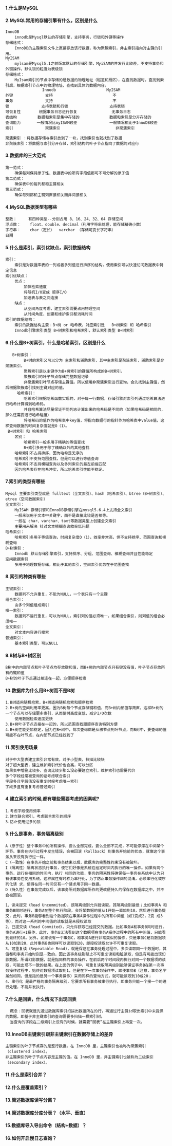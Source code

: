 #### 1.什么是MySQL
#### 2.MySQL常用的存储引擎有什么，区别是什么
    InnoDB
        innodb是Mysql默认的存储引擎，支持事务，行锁和外键等操作
    存储格式：
        InnoDB的主键索引文件上直接存放该行数据，称为聚簇索引，非主索引指向对主键的引用。
    MyISAM
        mylsam是Mysql5.1之前版本默认的存储引擎，MyiSAM的并发行比较差，不支持事务和外键操作，默认锁的粒度为表级锁
    存储格式：    
        MyIsam索引的节点中存储的是数据的物理地址（磁道和扇区），在查找数据时，查找到索引后，根据索引节点中的物理地址，查找到具体的数据内容。
                    Innodb                      MyISAM
    外键              支持                          不
    事务              支持                          不
    锁              支持表锁和行锁                  支持表锁
    可恢复性        根据事务日志进行恢复               无事务日志
    表结构         数据和索引是集中存储的             数据和索引是分开存储的
    查询能力       一般情况比myISAM较差              一般情况相比于InnoDB较差
    索引              聚簇索引                        非聚簇索引
    
    聚簇索引 ：将数据存储与索引放到了一块，找到索引也就找到了数据
    非聚簇索引：将数据与索引分开存储，索引结构的叶子节点指向了数据的对应行
#### 3.数据库的三大范式
    第一范式：
        确保每列保持原子性、数据表中的所有字段值都可不可分解的原子值
    第二范式：
        确保表中的每列都和主键相关
    第三范式：
        确保每列都和主键列直接相关而非间接相关
#### 4.MySQL数据类型有哪些
    整数：     有四种类型--分别占用 8、16、24、32、64 存储空间
    浮点数：    float、double、decimal（利用字符串处理，能存储精确小数） 
    字符串：    char（定长）  varchar （存储可变长字符串）
    日期
#### 5.什么是索引，索引优缺点，索引数据结构
    索引：
        索引是对数据库表的一列或者多列值进行排序的结构，使用索引可以快速访问数据表中特定信息
    索引优缺点：
        优点： 
            加快检索速度
            将随机I/O变成 顺序I/O
            加速表与表之间连接
        缺点：
            从空间角度考虑，建立索引需要占用物理空间
            从时间角度，创建和维护索引都消耗时间
    索引的数据结构：
        索引的数据结构主要：B+树 or 哈希表，对应索引是   B+树索引 和 哈希索引
        Innodb引擎索引类型 B+树索引和哈希索引，默认索引类型 B+树索引  
      
           
#### 6.什么是B+树索引，什么是哈希索引，区别是什么
       B+树索引：
            B+树的索引又可以分为 主索引和辅助索引，其中主索引是聚簇索引，辅助索引是非聚簇索引。
            聚簇索引是以主键作为B+树索引的键值所构成的B+树索引，
            聚簇索引的叶子节点存储完整数据记录
            非聚簇索引叶节点存储主键值。所以使用非聚簇索引进行查询，会先找到主键值，然后根据聚簇索引找到主键对应的值。
         哈希索引：
            哈希索引根据哈希函数实现的，对于每一行数据，存储引擎对索引列通过哈希算法进行哈希计算得到哈希码。
            并且哈希算法尽量保证不同列志计算出来的哈希码是不同的（如果哈希码是相同的，那么还需要进行哈希碰撞）
            将哈希码的值作为哈希表中key值，将指向数据行的指针作为哈希表中value值，这样查询数据的时间复杂度就是O（1）。
     B+树索引 和 哈希索引
        区别：
            哈希索引一般多用于精确的等值查找
            B+索引多用于除了精确以外的其他查找
        哈希索引不支持排序，因为哈希是无序的
        哈希索引不支持范围查找，但是可以进行等值查询
        哈希索引不支持模糊查询以及多列索引的最左前缀匹配
        因为哈希表存在哈希冲突，所以哈希索引性能不稳定。
#### 7.索引的类型有哪些
    Mysql 主要索引类型就是 fulltext（全文索引）、hash（哈希索引）、btree（B+树索引）、etree（空间数据索引）
    全文索引：
        MyISAM 存储引擎和InnoDB存储引擎在mysql5.6.4上支持全文索引
        一般来说用于文本中关键字，而不是直接比较是否相等。
        一般在 char、varchar、taxt等数据类型上创建全文索引
        主要用来解决 针对文本模糊查询效率低问题
    哈希索引：
        哈希索引多用于等值查询，时间复杂度O（1），效率非常高，但不支持排序、范围查询和模糊查询
    B+树索引：
        Innodb 默认存储引擎索引，支持排序、分组、范围查询、模糊查询并且性能稳定
    空间数据索引
        多用于地理数据存储，相比于其他索引，空间索引优势在于范围查找
#### 8.索引的种类有哪些
    主键索引：
        数据列不允许重复，不能为NULL，一个表只有一个主键
    组合索引：
        由多个列值组成索引
    唯一索引：
        数据列不运行重复，可以为NULL，索引列的值必须唯一，如果组合索引，则列值的组合必须唯一
    全文索引：
        对文本内容进行搜索
    普通索引：
        基本索引类型，可以NULL
        
#### 9.B树与B+树区别
    B树中的内部节点和叶子节点均存放键和值，而B+树的内部节点只有键没有值，叶子节点存放所有的键和值
    B+树的叶子节点通过相连在一起，方便顺序检索
#### 10.数据库为什么用B+树而不是B树
    1.B树适用随机检索，B+树适用随机检索和顺序检索
    2.B+树的空间利用率更高，因为B树每个节点存储键和值，而B+树内部值存简直，这样B+树的一个节点可以存储更多索引，从而使树高度变低，减少I/O次数
        使用数据检索速度更快
    3.B+树叶子节点连接在一起的，所以范围查找跟顺序查询特别方便
    4.B+树性能更加稳定，因为在B+树中，每次查询都是从根节点到叶节点，而B树中，要查询的值可能不在叶节点，在内部节点已经找到了
#### 11.索引使用场景
    对于中大型表建立索引非常有效，对于小型表，扫描比较块
    对于超大型表，建立维护索引代价也会高，可以分区
    如果表中增删比较多，查询比较少那么没必要建立索引，维护索引也需要代价
    多个字段经常被查询的话考虑联合索引
    字段多且字段值没有重复时候考虑唯一索引
    字段多且有重复考虑普通索引











#### 4.建立索引的时候,都有哪些需要考虑的因素呢?
    1.考虑字段使用频率
    2.建立联合索引，考虑联合索引的顺序
    3.防止使用过多的锁
#### 5.什么是事务，事务隔离级别
    A（原子性）整个事务中的所有操作，要么全部完成，要么全部不完成，不可能停滞在中间某个环节。事务在执行过程中发生错误，会被回滚（Rollback）到事务开始前的状态，就像这个事务从来没有执行过一样。
    C（一致性）在事务开始之前和事务结束以后，数据库的完整性约束没有被破坏。
    I（隔离性）隔离状态执行事务，使它们好像是系统在给定时间内执行的唯一操作。如果有两个事务，运行在相同的时间内，执行 相同的功能，事务的隔离性将确保每一事务在系统中认为只有该事务在使用系统。这种属性有时称为串行化，为了防止事务操作间的混淆，必须串行化或序列化请 求，使得在同一时间仅有一个请求用于同一数据。
    D（持久性）在事务完成以后，该事务所对数据库所作的更改便持久的保存在数据库之中，并不会被回滚。 
    
    1、读未提交（Read Uncommited），该隔离级别允许脏读取，其隔离级别最低；比如事务A 和事务B同时进行，事务A在整个执行阶段，会将某数据的值从1开始一直加到10，然后进行事务提交，此时，事务B能够看到这个数据项在事务A操作过程中的所有中间值（如1变成2，2变 成3等），而对这一系列的中间值的读取就是未授权读取
    2、已提交读（Read Commited），只允许获取已经提交的数据。比如事务A和事务B同时进行，事务A进行+1操作，此时，事务B无法看到这个数据项在事务A操作过程中的所有中间值，只能看到最终的10。另外，如果说有一个事务C，和事务A进行非常类似的操作，只是事务C是将数据项从10加到20，此时事务B也同样可以读取到20，即授权读取允许不可重复读取。
    3、可重复读（Repeatable Read)，就是保证在事务处理过程中，多次读取同一个数据时，其值都和事务开始时刻是一致的，因此该事务级别禁止不可重复读取和脏读取，但是有可能出现幻影数据。所谓幻影数据，就是指同样的事务操作，在前后两个时间段内执行对同一个数据项的读取，可能出现不一致的结果。在上面的例子中，可重复读取隔离级别能够保证事务B在第一次事务操作过程中，始终对数据项读取到1，但是在下一次事务操作中，即使事务B（注意，事务名字虽然相同，但是指的是另一个事务操作）采用同样的查询方式，就可能读取到10或20；
    4、串行化 是最严格的事务隔离级别，它要求所有事务被串行执行，即事务只能一个接一个的进行处理，不能并发执行。

#### 7.什么是回表，什么情况下出现回表
      概念：回表就是先通过数据库索引扫描出数据所在的行，再通过行主键id取出索引中未提供的数据，即基于非主键索引的查询需要多扫描一棵索引树。
      当查询的字段在二级索引上没有的时候，就需要“回表”在主键索引上再查一次。


#### 10.InnoDB主键索引跟非主键索引在数据存储上的差异
    主键索引的叶子节点存的是整行数据。在 InnoDB 里，主键索引也被称为聚簇索引 （clustered index）。
    非主键索引的叶子节点内容是主键的值。在 InnoDB 里，非主键索引也被称为二级索引 （secondary index）。

#### 11.什么是索引合并？
#### 12.什么是覆盖索引？
#### 13.简述数据库读写分离？
#### 14.简述数据库分库分表？（水平、垂直）
#### 15.数据库导入导出命令（结构+数据）？
#### 16.如何开启慢日志查询？